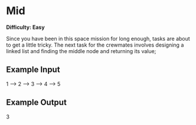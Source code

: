 # Mid

**Difficulty: Easy**

Since you have been in this space mission for long enough, tasks are about to get a little tricky. The next task for the crewmates involves designing a linked list and finding the middle node and returning its value;

## Example Input

1 --> 2 --> 3 --> 4 --> 5

## Example Output

3
